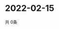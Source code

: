 # 2022-02-15
  共 0条

  <!-- BEGIN -->
  <!-- 最后更新时间Tue Feb 15 2022 17:03:01 GMT+0000 (Coordinated Universal Time) -->
  
  <!-- END -->
  
  